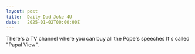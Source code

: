 ```yaml
---
layout: post
title:  Daily Dad Joke 4U
date:   2025-01-02T00:00:00Z
---
```

There's a TV channel where you can buy all the Pope's speeches It's called "Papal View".
